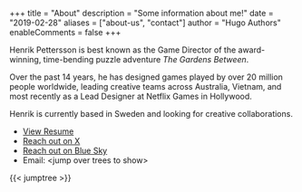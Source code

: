 +++
title = "About"
description = "Some information about me!"
date = "2019-02-28"
aliases = ["about-us", "contact"]
author = "Hugo Authors"
enableComments = false
+++

Henrik Pettersson is best known as the Game Director of the award-winning, time-bending puzzle adventure _The Gardens Between_. 

Over the past 14 years, he has designed games played by over 20 million people worldwide, leading creative teams across Australia, Vietnam, and most recently as a Lead Designer at Netflix Games in Hollywood.

Henrik is currently based in Sweden and looking for creative collaborations.

- [View Resume](/resume/Henrik_Pettersson_Resume.pdf)
- [Reach out on X](https://x.com/vghpe)
- [Reach out on Blue Sky](https://bsky.app/profile/vghpe.bsky.social)
- Email: <span id="jumptree-email">&lt;jump over trees to show&gt;</span>

{{< jumptree >}}
